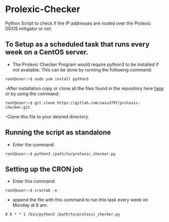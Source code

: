 # Prolexic-Checker

Python Script to check if the IP addresses are routed over the Prolexic DDOS mitigator or not. 

## To Setup as a scheduled task that runs every week on a CentOS server.

- The Prolexic Checker Program would require python3 to be installed if not available. This can be done by running the following command:

```console
root@user:~$ sudo yum install python3
```

-After installation copy or clone all the files found in the repository here [here](https://gitlab.com/vasu3797/prolexic-checker) or by using the command:

```console
root@user:~$ git clone https://gitlab.com/vasu3797/prolexic-checker.git
```

-Clone this file to your desired directory.

## Running the script as standalone

- Enter the command:

```console
root@user:~$ python3 /path/to/prolexic_checker.py
```

## Setting up the CRON job

- Enter this command:

```console
root@user:~$ crontab -e 
```

- append the file with this command to run this task every week on Monday at 8 am:

```console 
0 8 * * 1 /bin/python3 /path/to/prolexic_checker.py 
```